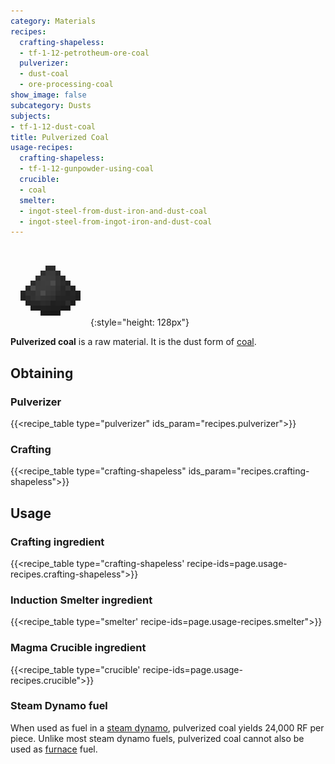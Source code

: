 ```yaml
---
category: Materials
recipes:
  crafting-shapeless:
  - tf-1-12-petrotheum-ore-coal
  pulverizer:
  - dust-coal
  - ore-processing-coal
show_image: false
subcategory: Dusts
subjects:
- tf-1-12-dust-coal
title: Pulverized Coal
usage-recipes:
  crafting-shapeless:
  - tf-1-12-gunpowder-using-coal
  crucible:
  - coal
  smelter:
  - ingot-steel-from-dust-iron-and-dust-coal
  - ingot-steel-from-ingot-iron-and-dust-coal
---
```


![Pulverized coal](/assets/images/docs/1.12/thermal-foundation/dust-coal.png){:style="height: 128px"}


**Pulverized coal** is a raw material. It is the dust form of
[coal](https://minecraft.gamepedia.com/Coal).


Obtaining
---------

### Pulverizer
{{<recipe_table type="pulverizer" ids_param="recipes.pulverizer">}}

### Crafting
{{<recipe_table type="crafting-shapeless" ids_param="recipes.crafting-shapeless">}}


Usage
-----

### Crafting ingredient
{{<recipe_table type="crafting-shapeless' recipe-ids=page.usage-recipes.crafting-shapeless">}}

### Induction Smelter ingredient
{{<recipe_table type="smelter' recipe-ids=page.usage-recipes.smelter">}}

### Magma Crucible ingredient
{{<recipe_table type="crucible' recipe-ids=page.usage-recipes.crucible">}}

### Steam Dynamo fuel
When used as fuel in a [steam dynamo](../../thermal-expansion/steam-dynamo/),
pulverized coal yields 24,000 RF per piece. Unlike most steam dynamo fuels,
pulverized coal cannot also be used as
[furnace](https://minecraft.gamepedia.com/Furnace) fuel.
